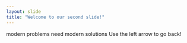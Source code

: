 ```yaml
---
layout: slide
title: "Welcome to our second slide!"
---
```

modern problems need modern solutions
Use the left arrow to go back!
